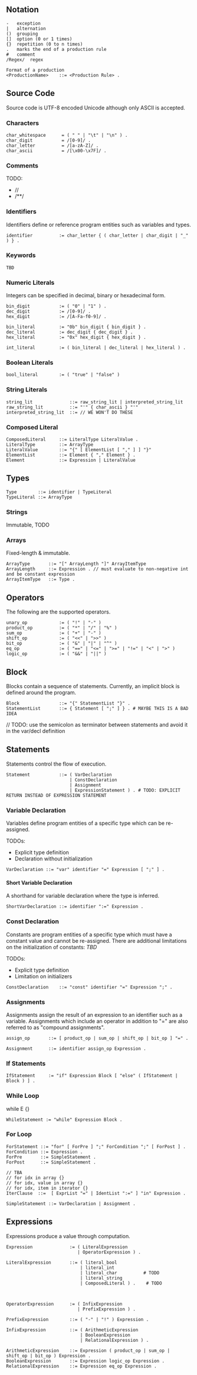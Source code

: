 
## Notation

```text
-   exception
|   alternation
()  grouping
[]  option (0 or 1 times)
{}  repetition (0 to n times)
.	marks the end of a production rule
#   comment
/Regex/  regex

Format of a production
<ProductionName>    ::= <Production Rule> .
```

## Source Code

Source code is UTF-8 encoded Unicode although only ASCII is accepted. 

### Characters

```text
char_whitespace      = ( " " | "\t" | "\n" ) .
char_digit           = /[0-9]/ .
char_letter          = /[a-zA-Z]/ .
char_ascii           = /[\x00-\x7F]/ .
```

### Comments

TODO: 
- //
- /**/

### Identifiers

Identifiers define or reference program entities such as variables and types.

```text
identifier          := char_letter { ( char_letter | char_digit | "_" ) } .
```

### Keywords

```text
TBD
```

### Numeric Literals

Integers can be specified in decimal, binary or hexadecimal form.

```text
bin_digit           := ( "0" | "1" ) .
dec_digit           := /[0-9]/ .
hex_digit           := /[A-Fa-f0-9]/ .

bin_literal         := "0b" bin_digit { bin_digit } .
dec_literal         := dec_digit { dec_digit } .
hex_literal         := "0x" hex_digit { hex_digit } .

int_literal         := ( bin_literal | dec_literal | hex_literal ) .
```

### Boolean Literals

```text
bool_literal        := ( "true" | "false" )
```

### String Literals

```text
string_lit              ::= raw_string_lit | interpreted_string_lit
raw_string_lit          ::= "'" { char_ascii } "'"
interpreted_string_lit  ::= // WE WON'T DO THESE
```

### Composed Literal

```text
ComposedLiteral     ::= LiteralType LiteralValue .
LiteralType         ::= ArrayType
LiteralValue        ::= "{" [ ElementList [ "," ] ] "}"
ElementList         ::= Element { "," Element } .
Element             ::= Expression | LiteralValue
```

## Types

```text
Type        ::= identifier | TypeLiteral
TypeLiteral ::= ArrayType
```

### Strings

Immutable, TODO

### Arrays

Fixed-length & immutable.

```text
ArrayType       ::= "[" ArrayLength "]" ArrayItemType
ArrayLength     ::= Expression . // must evaluate to non-negative int and be constant expression
ArrayItemType   ::= Type .
```

## Operators

The following are the supported operators.

```text
unary_op            := ( "!" | "-" )
product_op          := ( "*" | "/" | "%" )
sum_op              := ( "+" | "-" )
shift_op            := ( "<<" | ">>" )
bit_op              := ( "&" | "|" | "^" )
eq_op               := ( "==" | "<=" | ">=" | "!=" | "<" | ">" )
logic_op            := ( "&&" | "||" )
```

## Block

Blocks contain a sequence of statements.
Currently, an implicit block is defined around the program.


```text
Block               ::= "{" StatementList "}" .
StatementList       ::= { Statement [ ";" ] } . # MAYBE THIS IS A BAD IDEA
```
// TODO:  use the semicolon as terminator between statements and avoid it in the var/decl definition 

## Statements

Statements control the flow of execution.

```text
Statement           ::= ( VarDeclaration
                        | ConstDeclaration 
                        | Assignment
                        | ExpressionStatement ) . # TODO: EXPLICIT RETURN INSTEAD OF EXPRESSION STATEMENT
```

### Variable Declaration

Variables define program entities of a specific type which can be re-assigned.

TODOs:
- Explicit type definition
- Declaration without initialization

```text
VarDeclaration ::= "var" identifier "=" Expression [ ";" ] .      
```

#### Short Variable Declaration

A shorthand for variable declaration where the type is inferred.

```text
ShortVarDeclaration ::= identifier ":=" Expression .
```

### Const Declaration

Constants are program entities of a specific type which must have a constant value and cannot be re-assigned.
There are additional limitations on the initialization of constants: *TBD*

TODOs:
- Explicit type definition
- Limitation on initializers

```text
ConstDeclaration    ::= "const" identifier "=" Expression ";" .
```

### Assignments

Assignments assign the result of an expression to an identifier such as a variable.
Assignments which include an operator in addition to "=" are also referred to as "compound assignments".

```text
assign_op       ::= [ product_op | sum_op | shift_op | bit_op ] "=" .

Assignment      ::= identifier assign_op Expression .
```

### If Statements

```text
IfStatement     := "if" Expression Block [ "else" ( IfStatement | Block ) ] .
```

### While Loop

while E {}
```text
WhileStatement := "while" Expression Block .
```

### For Loop

```text
ForStatement ::= "for" [ ForPre ] ";" ForCondition ";" [ ForPost ] .
ForCondition ::= Expression .
ForPre       ::= SimpleStatement .
ForPost      ::= SimpleStatement .

// TBA
// for idx in array {}
// for idx, value in array {}
// for idx, item in iterator {}
IterClause  ::=  [ ExprList "=" | IdentList ":=" ] "in" Expression .

SimpleStatement ::= VarDeclaration | Assignment .
```

## Expressions

Expressions produce a value through computation.

```text
Expression              := ( LiteralExpression
                           | OperatorExpression ) .

LiteralExpression       ::= ( literal_bool 
                            | literal_int 
                            | literal_char          # TODO
                            | literal_string 
                            | ComposedLiteral ) .    # TODO



OperatorExpression      := ( InfixExpression
                           | PrefixExpression ) .
                       
PrefixExpression        ::= ( "-" | "!" ) Expression .

InfixExpression         ::= ( ArithmeticExpression
                            | BooleanExpression
                            | RelationalExpression ) .

ArithmeticExpression    ::= Expression ( product_op | sum_op | shift_op | bit_op ) Expression .
BooleanExpression       ::= Expression logic_op Expression . 
RelationalExpression    ::= Expression eq_op Expression .
```
